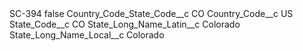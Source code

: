 <?xml version="1.0" encoding="UTF-8"?>
<CustomMetadata xmlns="http://soap.sforce.com/2006/04/metadata" xmlns:xsi="http://www.w3.org/2001/XMLSchema-instance" xmlns:xsd="http://www.w3.org/2001/XMLSchema">
    <label>SC-394</label>
    <protected>false</protected>
    <values>
        <field>Country_Code_State_Code__c</field>
        <value xsi:type="xsd:string">CO</value>
    </values>
    <values>
        <field>Country_Code__c</field>
        <value xsi:type="xsd:string">US</value>
    </values>
    <values>
        <field>State_Code__c</field>
        <value xsi:type="xsd:string">CO</value>
    </values>
    <values>
        <field>State_Long_Name_Latin__c</field>
        <value xsi:type="xsd:string">Colorado</value>
    </values>
    <values>
        <field>State_Long_Name_Local__c</field>
        <value xsi:type="xsd:string">Colorado</value>
    </values>
</CustomMetadata>
